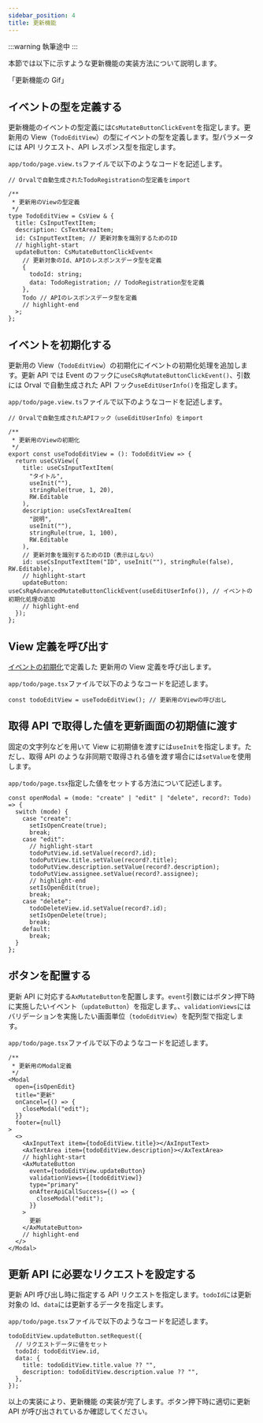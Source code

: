 ```yaml
---
sidebar_position: 4
title: 更新機能
---
```


:::warning
執筆途中
:::

本節では以下に示すような更新機能の実装方法について説明します。

「更新機能の Gif」

## イベントの型を定義する

更新機能のイベントの型定義には`CsMutateButtonClickEvent`を指定します。更新用の View（`TodoEditView`）の型にイベントの型を定義します。型パラメータには API リクエスト、API レスポンス型を指定します。

`app/todo/page.view.ts`ファイルで以下のようなコードを記述します。

```tsx title="app/todo/page.view.ts"
// Orvalで自動生成されたTodoRegistrationの型定義をimport

/**
 * 更新用のViewの型定義
 */
type TodoEditView = CsView & {
  title: CsInputTextItem;
  description: CsTextAreaItem;
  id: CsInputTextItem; // 更新対象を識別するためのID
  // highlight-start
  updateButton: CsMutateButtonClickEvent<
    // 更新対象のId、APIのレスポンスデータ型を定義
    {
      todoId: string;
      data: TodoRegistration; // TodoRegistration型を定義
    },
    Todo // APIのレスポンスデータ型を定義
    // highlight-end
  >;
};
```

## イベントを初期化する

更新用の View（`TodoEditView`）の初期化にイベントの初期化処理を追加します。更新 API では Event のフックに`useCsRqMutateButtonClickEvent()`、引数には Orval で自動生成された API フック`useEditUserInfo()`を指定します。

`app/todo/page.view.ts`ファイルで以下のようなコードを記述します。

```tsx title="app/todo/page.view.ts"
// Orvalで自動生成されたAPIフック（useEditUserInfo）をimport

/**
 * 更新用のViewの初期化
 */
export const useTodoEditView = (): TodoEditView => {
  return useCsView({
    title: useCsInputTextItem(
      "タイトル",
      useInit(""),
      stringRule(true, 1, 20),
      RW.Editable
    ),
    description: useCsTextAreaItem(
      "説明",
      useInit(""),
      stringRule(true, 1, 100),
      RW.Editable
    ),
    // 更新対象を識別するためのID（表示はしない）
    id: useCsInputTextItem("ID", useInit(""), stringRule(false), RW.Editable),
    // highlight-start
    updateButton: useCsRqAdvancedMutateButtonClickEvent(useEditUserInfo()), // イベントの初期化処理の追加
    // highlight-end
  });
};
```

## View 定義を呼び出す

[イベントの初期化](./crud-update.md#イベントの初期化)で定義した 更新用の View 定義を呼び出します。

`app/todo/page.tsx`ファイルで以下のようなコードを記述します。

```tsx title="todo/page.ts"
const todoEditView = useTodoEditView(); // 更新用のViewの呼び出し
```

## 取得 API で取得した値を更新画面の初期値に渡す

固定の文字列などを用いて View に初期値を渡すには`useInit`を指定します。ただし、取得 API のような非同期で取得される値を渡す場合には`setValue`を使用します。

`app/todo/page.tsx`指定した値をセットする方法について記述します。

```tsx title="todo/page.ts"
const openModal = (mode: "create" | "edit" | "delete", record?: Todo) => {
  switch (mode) {
    case "create":
      setIsOpenCreate(true);
      break;
    case "edit":
      // highlight-start
      todoPutView.id.setValue(record?.id);
      todoPutView.title.setValue(record?.title);
      todoPutView.description.setValue(record?.description);
      todoPutView.assignee.setValue(record?.assignee);
      // highlight-end
      setIsOpenEdit(true);
      break;
    case "delete":
      todoDeleteView.id.setValue(record?.id);
      setIsOpenDelete(true);
      break;
    default:
      break;
  }
};
```

## ボタンを配置する

更新 API に対応する`AxMutateButton`を配置します。`event`引数にはボタン押下時に実施したいイベント（`updateButton`）を指定します。、`validationViews`にはバリデーションを実施したい画面単位（`todoEditView`）を配列型で指定します。

`app/todo/page.tsx`ファイルで以下のようなコードを記述します。

```tsx title="todo/page.ts"
/**
 * 更新用のModal定義
 */
<Modal
  open={isOpenEdit}
  title="更新"
  onCancel={() => {
    closeModal("edit");
  }}
  footer={null}
>
  <>
    <AxInputText item={todoEditView.title}></AxInputText>
    <AxTextArea item={todoEditView.description}></AxTextArea>
    // highlight-start
    <AxMutateButton
      event={todoEditView.updateButton}
      validationViews={[todoEditView]}
      type="primary"
      onAfterApiCallSuccess={() => {
        closeModal("edit");
      }}
    >
      更新
    </AxMutateButton>
    // highlight-end
  </>
</Modal>
```

## 更新 API に必要なリクエストを設定する

更新 API 呼び出し時に指定する API リクエストを指定します。`todoId`には更新対象の Id、`data`には更新するデータを指定します。

`app/todo/page.tsx`ファイルで以下のようなコードを記述します。

```tsx title="todo/page.ts"
todoEditView.updateButton.setRequest({
  // リクエストデータに値をセット
  todoId: todoEditView.id,
  data: {
    title: todoEditView.title.value ?? "",
    description: todoEditView.description.value ?? "",
  },
});
```

以上の実装により、更新機能 の実装が完了します。ボタン押下時に適切に更新 API が呼び出されているか確認してください。
